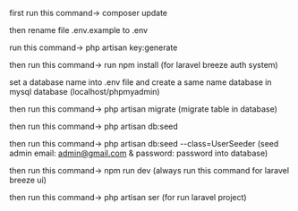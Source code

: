 first run this command-> composer update

then rename file .env.example to .env

run this command-> php artisan key:generate

then run this command-> run npm install (for laravel breeze auth system)

set a database name into .env file and create a same name database in mysql database (localhost/phpmyadmin)

then run this command-> php artisan migrate (migrate table in database)

then run this command-> php artisan db:seed

then run this command-> php artisan db:seed --class=UserSeeder (seed admin email: admin@gmail.com & password: password into database)

then run this command-> npm run dev (always run this command for laravel breeze ui)

then run this command-> php artisan ser (for run laravel project)

